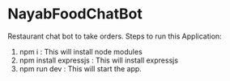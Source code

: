 # NayabFoodChatBot
Restaurant chat bot to take orders.
Steps to run this Application:
1. npm i : This will install node modules
2. npm install expressjs : This will install expressjs 
3. npm run dev : This will start the app.
